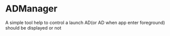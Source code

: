 # ADManager
A simple tool help to control a launch AD(or AD when app enter foreground) should be displayed or not
